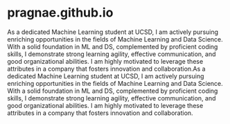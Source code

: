 # pragnae.github.io

As a dedicated Machine Learning student at UCSD, I am actively pursuing enriching opportunities in the fields of Machine Learning and Data Science. With a solid foundation in ML and DS, complemented by proficient coding skills, I demonstrate strong learning agility, effective communication, and good organizational abilities. I am highly motivated to leverage these attributes in a company that fosters innovation and collaboration.As a dedicated Machine Learning student at UCSD, I am actively pursuing enriching opportunities in the fields of Machine Learning and Data Science. With a solid foundation in ML and DS, complemented by proficient coding skills, I demonstrate strong learning agility, effective communication, and good organizational abilities. I am highly motivated to leverage these attributes in a company that fosters innovation and collaboration.
